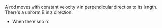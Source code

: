 A rod moves with constant velocity v in perpendicular direction to its length. There's a uniform B in z direction. 
* When there'sno ro